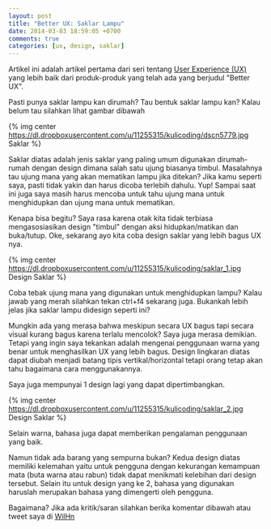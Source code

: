 ```yaml
---
layout: post
title: "Better UX: Saklar Lampu"
date: 2014-03-03 18:59:05 +0700
comments: true
categories: [ux, design, saklar]
---
```


Artikel ini adalah artikel pertama dari seri tentang [User Experience (UX)](http://en.wikipedia.org/wiki/User_experience_design) yang lebih baik dari produk-produk yang telah ada yang berjudul "Better UX".

Pasti punya saklar lampu kan dirumah? Tau bentuk saklar lampu kan? Kalau belum tau silahkan lihat gambar dibawah

{% img center https://dl.dropboxusercontent.com/u/11255315/kulicoding/dscn5779.jpg Saklar %}

Saklar diatas adalah jenis saklar yang paling umum digunakan dirumah-rumah dengan design dimana salah satu ujung biasanya timbul. Masalahnya tau ujung mana yang akan mematikan lampu jika ditekan? Jika kamu seperti saya, pasti tidak yakin dan harus dicoba terlebih dahulu. Yup! Sampai saat ini juga saya masih harus mencoba untuk tahu ujung mana untuk menghidupkan dan ujung mana untuk mematikan.

Kenapa bisa begitu? Saya rasa karena otak kita tidak terbiasa mengasosiasikan design "timbul" dengan aksi hidupkan/matikan dan buka/tutup. Oke, sekarang ayo kita coba design saklar yang lebih bagus UX nya.

{% img center https://dl.dropboxusercontent.com/u/11255315/kulicoding/saklar_1.jpg Design Saklar %}

Coba tebak ujung mana yang digunakan untuk menghidupkan lampu? Kalau jawab yang merah silahkan tekan ctrl+f4 sekarang juga. Bukankah lebih jelas jika saklar lampu didesign seperti ini?

Mungkin ada yang merasa bahwa meskipun secara UX bagus tapi secara visual kurang bagus karena terlalu mencolok? Saya juga merasa demikian. Tetapi yang ingin saya tekankan adalah mengenai penggunaan warna yang benar untuk menghasilkan UX yang lebih bagus. Design lingkaran diatas dapat diubah menjadi batang tipis vertikal/horizontal tetapi orang tetap akan tahu bagaimana cara menggunakannya.

Saya juga mempunyai 1 design lagi yang dapat dipertimbangkan.

{% img center https://dl.dropboxusercontent.com/u/11255315/kulicoding/saklar_2.jpg Design Saklar %}

Selain warna, bahasa juga dapat memberikan pengalaman penggunaan yang baik.

Namun tidak ada barang yang sempurna bukan? Kedua design diatas memiliki kelemahan yaitu untuk pengguna dengan kekurangan kemampuan mata (buta warna atau rabun) tidak dapat menikmati kelebihan dari design tersebut. Selain itu untuk design yang ke 2, bahasa yang digunakan haruslah merupakan bahasa yang dimengerti oleh pengguna.

Bagaimana? Jika ada kritik/saran silahkan berika komentar dibawah atau tweet saya di [WilHn](https://twitter.com/WilHn)
